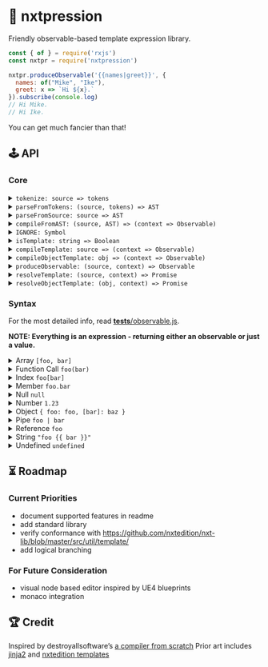 # :dizzy: nxtpression

Friendly observable-based template expression library.

```js
const { of } = require('rxjs')
const nxtpr = require('nxtpression')

nxtpr.produceObservable('{{names|greet}}', {
  names: of("Mike", "Ike"),
  greet: x => `Hi ${x}.`
}).subscribe(console.log)
// Hi Mike.
// Hi Ike.
```

You can get much fancier than that!

## :joystick: API

### Core

<details><summary><code>tokenize: source => tokens</code></summary>

Tokenizes source string. Will throw on unexpected token.

</details>

<details><summary><code>parseFromTokens: (source, tokens) => AST</code></summary>

Parses tokens into abstract syntax tree. Will throw on invalid semantics.

</details>

<details><summary><code>parseFromSource: source => AST</code></summary>

This utility function will `tokenize` and `parseFromTokens` in one go.

</details>

<details><summary><code>compileFromAST: (source, AST) => (context => Observable)</code></summary>

Compiles a template string from an AST. Will not throw.

</details>

<details><summary><code>IGNORE: Symbol</code></summary>

Consider running `{{ 4 | ignoreEven | doSideEffect }}` with `ignoreEven: x => x % 2 === 0 ? IGNORE : x`

This will not perform the side effect, because once an IGNORE value is discovered it will be emitted immediately.

WARNING: this WILL emit the `IGNORE` symbol once, in order to ensure that observables complete.

</details>

<details><summary><code>isTemplate: string => Boolean</code></summary>

If a value is a string containing `'{{'`, this will return `true`.

WARNING: this is a quick guess, if you need to be certain, please parse the string and make sure no error is thrown.

</details>

<details><summary><code>compileTemplate: source => (context => Observable)</code></summary>

This utility function will `tokenize`, `parseFromTokens` and `compileFromAST` in one go.

</details>

<details><summary><code>compileObjectTemplate: obj => (context => Observable)</code></summary>

Compiles and combines all templates in an object recursively.

WARNING: templates in arrays are not supported.

</details>

<details><summary><code>produceObservable: (source, context) => Observable</code></summary>

This utility function will just `compileTemplate(source)(context)`.

</details>

<details><summary><code>resolveTemplate: (source, context) => Promise</code></summary>

This creates a `Promise` awaiting the first value emitted by a template compiled from source directly when applied with the given context.

</details>

<details><summary><code>resolveObjectTemplate: (obj, context) => Promise</code></summary>

Like `resolveTemplate` but for object templates, this `Promise`s the latest value of all template strings once they all have emitted at least once.

</details>

### Syntax

For the most detailed info, read [__tests__/observable.js](__tests__/observable.js).

**NOTE: Everything is an expression - returning either an observable or just a value.**

<details><summary>Array <code>[foo, bar]</code></summary>

```
{{ [1] }}
{{ [1, 2] }}
{{ [foo, 2] }}
```

</details>

<details><summary>Function Call <code>foo(bar)</code></summary>

```
{{ of(1, 2) }}
{{ seq(period, num) }}
{{ mul(2)(3) }}
```

</details>


<details><summary>Index <code>foo[bar]</code></summary>

```
{{ a[b] }}
```

</details>

<details><summary>Member <code>foo.bar</code></summary>

```
{{ foo.bar }}
```

</details>

<details><summary>Null <code>null</code></summary>

```
{{ null }}
```

</details>

<details><summary>Number <code>1.23</code></summary>

WARNING: this does not support scientific notation like `1e3`

```
{{ 12 }}
{{ 1.2345 }}
```

</details>

<details><summary>Object <code>{ foo: foo, [bar]: baz }</code></summary>

Supports both static and dynamic keys

WARNING: does not yet support the same-name utility syntax `{ foo }`

```
{{ {} }}
{{ { a: 1 } }}
{{ { a: foo } }}
{{ { a: 1, b: 2 } }}
{{ { [a]: 1 } }}
{{ { [a]: 1, [b]: 2 } }}
{{ { a: 1, [b]: 2 } }}
```

</details>

<details><summary>Pipe <code>foo | bar</code></summary>

```
{{ 2 | mul(3) }}
{{ "ff" | parseHex }}
{{ stream | sub(5) | mul(2) | add(1) }}
{{ x | map(mul(2) | add(1)) }}
```

</details>

<details><summary>Reference <code>foo</code></summary>

```
{{ a }}
{{ myVar }}
```

</details>

<details><summary>String <code>"foo {{ bar }}"</code></summary>

A bit more complicated, since nested templates are supported.
Strings can be delimited either by `'`s or `"`s.

WARNING: can't use ` delimiters

```
{{ "" }}  // ''
{{ '' }}  // ''
{{ "a" }} // 'a'
{{ "{{ "" }}" }}  // ''
{{ "{{ 1 }}" }}   // 1
{{ "a{{ 1 }}" }}  // 'a1'
{{ "{{ "a" }}" }} // 'a'
{{ "hell{{ "o" }} world" }} // 'hello world'
```

</details>

<details><summary>Undefined <code>undefined</code></summary>

```
{{ undefined }}
```

</details>

## :hourglass_flowing_sand: Roadmap

### Current Priorities

- document supported features in readme
- add standard library
- verify conformance with https://github.com/nxtedition/nxt-lib/blob/master/src/util/template/
- add logical branching

### For Future Consideration

- visual node based editor inspired by UE4 blueprints
- monaco integration

## :trophy: Credit

Inspired by destroyallsoftware’s [a compiler from scratch](https://www.destroyallsoftware.com/screencasts/catalog/a-compiler-from-scratch)
Prior art includes [jinja2](http://jinja.pocoo.org/docs/2.10/) and [nxtedition templates](https://github.com/nxtedition/nxt-lib/tree/master/util/template)
